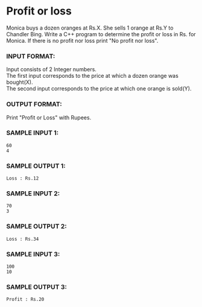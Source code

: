 # Profit or loss

Monica buys a dozen oranges at Rs.X. She sells 1 orange at Rs.Y to 
Chandler Bing. Write a C++ program to determine the profit or loss in Rs. 
for Monica. If there is no profit nor loss print "No profit nor loss".

### INPUT FORMAT:

Input consists of 2 Integer numbers. <br>
The first input corresponds to the price at which a dozen orange was bought(X). <br>
The second input corresponds to the price at which one orange is sold(Y). 

### OUTPUT FORMAT:

Print "Profit or Loss" with Rupees.

### SAMPLE INPUT 1:

```
60
4
```

### SAMPLE OUTPUT 1:

```
Loss : Rs.12
```

### SAMPLE INPUT 2:

```
70
3
```

### SAMPLE OUTPUT 2:

```
Loss : Rs.34
```

### SAMPLE INPUT 3:

```
100
10
```

### SAMPLE OUTPUT 3:

```
Profit : Rs.20
```
